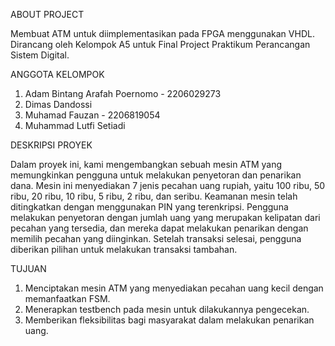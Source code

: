 ABOUT PROJECT 

Membuat ATM untuk diimplementasikan pada FPGA menggunakan VHDL.
Dirancang oleh Kelompok A5 untuk Final Project Praktikum Perancangan Sistem Digital.

ANGGOTA KELOMPOK

1. Adam Bintang Arafah Poernomo - 2206029273
2. Dimas Dandossi
3. Muhamad Fauzan - 2206819054
4. Muhammad Lutfi Setiadi

DESKRIPSI PROYEK

Dalam proyek ini, kami mengembangkan sebuah mesin ATM yang memungkinkan pengguna untuk melakukan penyetoran dan penarikan dana. Mesin ini menyediakan 7 jenis pecahan uang rupiah, yaitu 100 ribu, 50 ribu, 20 ribu, 10 ribu, 5 ribu, 2 ribu, dan seribu. Keamanan mesin telah ditingkatkan dengan menggunakan PIN yang terenkripsi. Pengguna melakukan penyetoran dengan jumlah uang yang merupakan kelipatan dari pecahan yang tersedia, dan mereka dapat melakukan penarikan dengan memilih pecahan yang diinginkan. Setelah transaksi selesai, pengguna diberikan pilihan untuk melakukan transaksi tambahan.

TUJUAN 
1. Menciptakan mesin ATM yang menyediakan pecahan uang kecil dengan memanfaatkan FSM.
2. Menerapkan testbench pada mesin untuk dilakukannya pengecekan.
3. Memberikan fleksibilitas bagi masyarakat dalam melakukan penarikan uang.